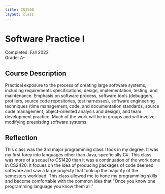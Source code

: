 ```yaml
---
title: CS3500
layout: class
---
```


# Software Practice I

Completed: Fall 2022\
Grade: A-

## Course Description

Practical exposure to the process of creating large software systems, including
requirements specifications, design, implementation, testing, and maintenance.
Emphasis on software process, software tools (debuggers, profilers, source code
repositories, test harnesses), software engineering techniques (time management,
code, and documentation standards, source code management, object-oriented
analysis and design), and team development practice. Much of the work will be in
groups and will involve modifying preexisting software systems.

## Reflection

This class was the 3rd major programming class I took in my degree. It was my
first forey into languages other than Java, specficially C#. This class was more
of a sequel to CS1420 than it was a continuation of the work done in CS2420. It
focues on the idea of producing packages of code deemed software and saw a large
projecty that took up the majority of the semesters workload. This class allowed
me to hone my programming skills and become comfortable with the common idea
that "Once you know one programming language you know them all."
